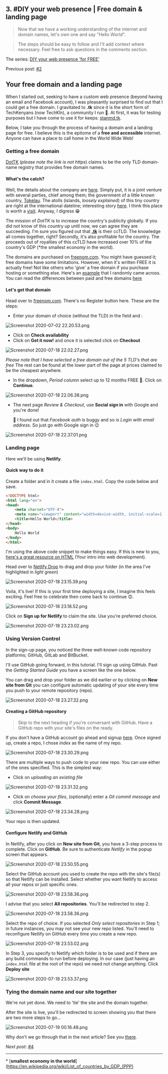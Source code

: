 ## 3. #DIY your web presence | Free domain & landing page

> Now that we have a working understanding of the internet and domain names, let's own one and say "Hello World". 

> The steps should be easy to follow and I'll add context where necessary. Feel free to ask questions in the comments section.

The series: [DIY your web presence 'for FREE'](https://hashnode.com/series/diy-your-web-presence-ck7g1z1fe00uands17162bkc4)

Previous post: [#2](https://blog.techkln.org/the-internet-and-domain-names-or-diy-your-web-presence-2-ck9fla6vi06bdcxs11e0oosfd)

## Your free domain and a landing page

When I started out, seeking to have a custom web presence (beyond having an email and Facebook account), I was pleasantly surprised to find out that I could get a free domain. I gravitated to **.tk** since it is the short form of TechKenyans (now TechKln), a community I run 💪. At first, it was for testing purposes but I have come to use it for keeps: [stanmd.tk](https://stanmd.tk).

Below, I take you through the process of having a domain and a landing page for free. I believe this is the epitome of a **free and accessible** internet. Anyone can have a place to call home in the World Wide Web!

### Getting a free domain

[DotTK](http://www.dot.tk/) (_please note the link is not https_) claims to be the only TLD domain-name registry that provides free domain names.

#### What's the catch?

Well, the details about the company are [here](http://www.dot.tk/en/aboutdottk.html). Simply put, it is a joint venture with several parties, chief among them; the government of a little known country, [Tokelau](https://en.wikipedia.org/wiki/Tokelau). The atolls (islands, _loosely explained_) of this tiny country are right at the international dateline; interesting story [here](https://www.bbc.com/news/world-asia-16351377). I think this place is worth a [visit](https://www.youtube.com/results?search_query=visit+Tokelau). Anyway, I digress 😁

The mission of *DotTK* is to increase the country's publicity globally. If you did not know of this country up until now, we can agree they are succeeding. I'm sure you figured out that [**.tk**](https://en.wikipedia.org/wiki/.tk) is their ccTLD. The knowledge all comes together, right? Secondly, it's also profitable for the country. The proceeds out of royalties of this ccTLD have increased over 10% of the country's GDP (\*the smallest economy in the world).

The domains are purchased on [freenom.com](https://www.freenom.com/). You might have guessed it; free domains have some limitations. However, when it's written FREE it is actually free! Not like others who 'give' a free domain if you purchase hosting or something else. Here's an [example](https://www.hostinger.com/free-domain) that I randomly came across. You can read the differences between paid and free domains [here](https://www.freenom.com/en/freeandpaiddomains.html)

#### Let's get that domain

Head over to [freenom.com](https://www.freenom.com). There's no Register button here. These are the steps:
- Enter your domain of choice (without the TLD) in the field and :

![Screenshot 2020-07-02 22.20.53.png](https://cdn.hashnode.com/res/hashnode/image/upload/v1593717730321/oHWadsRso.png)

- Click on **Check availability**
- Click on **Get it now!** and once it is selected click on **Checkout**

![Screenshot 2020-07-18 22.02.27.png](https://cdn.hashnode.com/res/hashnode/image/upload/v1595099233219/IYNg6lOc4.png)

_Please note that I have selected a free domain out of the 5 TLD's that are free_ The rest can be found at the lower part of the page at prices claimed to be the cheapest anywhere.

- In the dropdown, *Period column* select up to 12 months FREE 🎉. Click on **Continue**.

![Screenshot 2020-07-18 22.06.38.png](https://cdn.hashnode.com/res/hashnode/image/upload/v1595099267461/ebi8oGzOa.png)

- The next page _Review & Checkout_, use **Social sign in** with Google and you're done!

    🚨 I found out that *Facebook auth* is buggy and so is *Login with email address*. So just go with Google sign in 😉

![Screenshot 2020-07-18 22.37.01.png](https://cdn.hashnode.com/res/hashnode/image/upload/v1595101347647/1LU3vmlGR.png)

### Landing page

Here we'll be using **Netlify**.

#### Quick way to do it

Create a folder and in it create a file `index.html`. Copy the code below and save.

```html
<!DOCTYPE html>
<html lang="en">
<head>
    <meta charset="UTF-8">
    <meta name="viewport" content="width=device-width, initial-scale=1.0">
    <title>Hello World</title>
</head>
<body>
    Hello World
</body>
</html>
```

I'm using the above code snippet to make things easy. If this is new to you, [here's a great resource on HTML](https://developer.mozilla.org/en-US/docs/Web/HTML) (Your intro into web development).

Head over to [Netlify Drop](https://app.netlify.com/drop) to drag and drop your folder (in the area I've highlighted in _light green_)

![Screenshot 2020-07-18 23.15.39.png](https://cdn.hashnode.com/res/hashnode/image/upload/v1595103475475/VtdkQrjpT.png)

Voila, it's live! If this is your first time deploying a site, I imagine this feels exciting. Feel free to celebrate then come back to continue 😊.

![Screenshot 2020-07-18 23.18.52.png](https://cdn.hashnode.com/res/hashnode/image/upload/v1595103562353/p0OaWLeSe.png)

Click on **Sign up for Netlify** to claim the site. Use you're preferred choice.

![Screenshot 2020-07-18 23.23.02.png](https://cdn.hashnode.com/res/hashnode/image/upload/v1595103799386/d6G4BbXua.png)

### Using Version Control

In the sign-up page, you noticed the three well-known code repository platforms; GitHub, GitLab and BitBucket.

I'll use GitHub going forward, in this tutorial. I'll sign up using GitHub. Past the _Getting Started Guide_ you have a screen like the one below.

You can drag and drop your folder as we did earlier or by clicking on **New site from Git** you can configure automatic updating of your site every time you push to your remote repository (repo).

![Screenshot 2020-07-18 23.27.32.png](https://cdn.hashnode.com/res/hashnode/image/upload/v1595104676900/Esc7WDNMv.png)

#### Creating a GitHub repository

> Skip to the next heading if you're conversant with GitHub. Have a GitHub repo with your site's files on the ready.

If you don't have a GitHub account go ahead and signup [here](https://github.com/join). Once signed up, create a repo, I chose _index_ as the name of my repo.

![Screenshot 2020-07-18 23.30.29.png](https://cdn.hashnode.com/res/hashnode/image/upload/v1595104844041/lJPHiV0xJ.png)

There are multiple ways to push code to your new repo. You can use either of the ones specified. This is the simplest way:

- Click on *uploading an existing file*

![Screenshot 2020-07-18 23.31.32.png](https://cdn.hashnode.com/res/hashnode/image/upload/v1595105197611/HiW5QGHrj.png)

- Click on *choose your files*, (optionally) enter a _Git commit message_ and click **Commit Message**.

![Screenshot 2020-07-18 23.34.28.png](https://cdn.hashnode.com/res/hashnode/image/upload/v1595105240417/K8V6COToS.png)

Your repo is then updated.

#### Configure Netlify and GitHub

In Netlify, after you click on **New site from Git**, you have a 3-step process to complete. Click on **GitHub**. Be sure to authenticate *Netlify* in the popup screen that appears.

![Screenshot 2020-07-18 23.50.55.png](https://cdn.hashnode.com/res/hashnode/image/upload/v1595105947977/s4XY6K_3v.png)

Select the GitHub account you used to create the repo with the site's file(s) so that Netlify can be installed. Select whether you want Netlify to access all your repos or just specific ones.

![Screenshot 2020-07-18 23.58.36.png](https://cdn.hashnode.com/res/hashnode/image/upload/v1595106097903/IdMgsyTWj.png)

I advise that you select **All repositories**. You'll be redirected to step 2.

![Screenshot 2020-07-18 23.58.36.png](https://cdn.hashnode.com/res/hashnode/image/upload/v1595106291191/vPto90-7x.png)

Select the repo of choice. If you selected *Only select repositories* in Step 1; in future instances, you may not see your new repo listed. You'll need to reconfigure Netlify on GitHub every time you create a new repo.

![Screenshot 2020-07-18 23.53.02.png](https://cdn.hashnode.com/res/hashnode/image/upload/v1595106239059/_Ol980IQD.png)

In Step 3, you specify to Netlify which folder is to be used and if there are any build commands to run before deploying. In our case (just having an `index.html` file at the root of the repo) we need not change anything. Click **Deploy site**

![Screenshot 2020-07-18 23.53.37.png](https://cdn.hashnode.com/res/hashnode/image/upload/v1595106704151/Vj1J7BL6U.png)

### Tying the domain name and our site together

We're not yet done. We need to 'tie' the site and the domain together.

After the site is live, you'll be redirected to screen showing you that there are two more steps to go...

![Screenshot 2020-07-19 00.16.48.png](https://cdn.hashnode.com/res/hashnode/image/upload/v1595107028795/a3lSPtjQc.png)

Why don't we go through that in the next article? See you [there](https://blog.techkln.org/a-custom-domain-name-on-your-site-and-version-control-or-diy-your-web-presence-4-ckct9iaoa003vx5s1ea21aups).

_Next post_: [#4](https://blog.techkln.org/a-custom-domain-name-on-your-site-and-version-control-or-diy-your-web-presence-4-ckct9iaoa003vx5s1ea21aups)

---
\* [**smallest economy in the world**](https://en.wikipedia.org/wiki/List_of_countries_by_GDP_(PPP)
